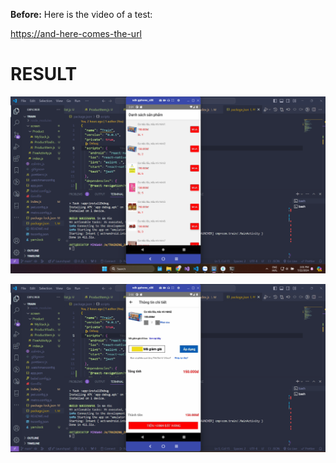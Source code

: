 
**Before:**
Here is the video of a test:

[https://and-here-comes-the-url](https://github.com/ANTi1302/TrainingApp/blob/main/asset/img/demo.mp4)
# RESULT

<p align="center">
  <img src="/asset/img/ListProduct.png" alt=""  >
</p>
<p align="center">
  <img src="/asset/img/ProductDetail.png" alt="" >
</p>

